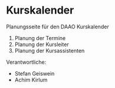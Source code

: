 # Kurskalender
Planungsseite für den DAAO Kurskalender 

1. Planung der Termine
2. Planung der Kursleiter
3. Planung der Kursassistenten

Verantwortliche:
- Stefan Geiswein
- Achim Kirlum

